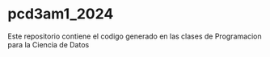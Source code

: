 # pcd3am1_2024
Este repositorio contiene el codigo generado en las clases de Programacion para la Ciencia de Datos
